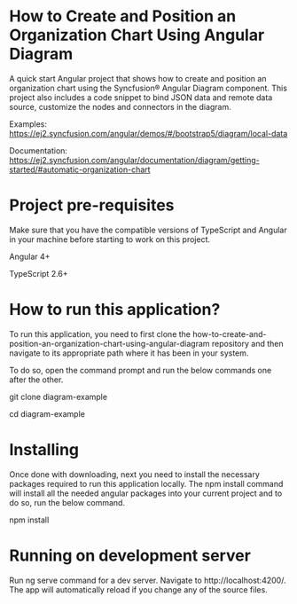 # How to Create and Position an Organization Chart Using Angular Diagram

A quick start Angular project that shows how to create and position an organization chart using the Syncfusion&reg; Angular Diagram component. This project also includes a code snippet to bind JSON data and remote data source, customize the nodes and connectors in the diagram.

Examples: https://ej2.syncfusion.com/angular/demos/#/bootstrap5/diagram/local-data 
 
Documentation: https://ej2.syncfusion.com/angular/documentation/diagram/getting-started/#automatic-organization-chart


# Project pre-requisites

Make sure that you have the compatible versions of TypeScript and Angular in your machine before starting to work on this project.

Angular 4+

TypeScript 2.6+

# How to run this application?

To run this application, you need to first clone the how-to-create-and-position-an-organization-chart-using-angular-diagram repository and then navigate to its appropriate path where it has been in your system.

To do so, open the command prompt and run the below commands one after the other.

git clone diagram-example

cd diagram-example

# Installing

Once done with downloading, next you need to install the necessary packages required to run this application locally. The npm install command will install all the needed angular packages into your current project and to do so, run the below command.

npm install

# Running on development server

Run ng serve command for a dev server. Navigate to http://localhost:4200/. The app will automatically reload if you change any of the source files.
